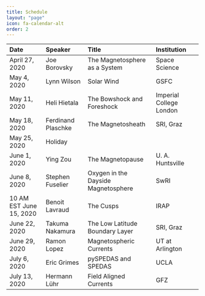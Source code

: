 ```yaml
---
title: Schedule
layout: "page"
icon: fa-calendar-alt
order: 2
---
```


| Date |Speaker | Title | Institution |
|:-----|:-------|:------|:------------|
| April 27, 2020 | Joe Borovsky | The Magnetosphere as a System | Space Science |
| May 4, 2020 | Lynn Wilson | Solar Wind | GSFC |
| May 11, 2020 | Heli Hietala  | The Bowshock and Foreshock | Imperial College London |
| May 18, 2020 | Ferdinand Plaschke | The Magnetosheath | SRI, Graz |
| May 25, 2020 | Holiday |  |  |
| June 1, 2020 | Ying Zou | The Magnetopause | U. A. Huntsville |
| June 8, 2020 | Stephen Fuselier | Oxygen in the Dayside Magnetosphere | SwRI |
| 10 AM EST June 15, 2020 | Benoit Lavraud | The Cusps | IRAP |
| June 22, 2020 | Takuma   Nakamura | The Low Latitude Boundary Layer | SRI, Graz |
| June 29, 2020 | Ramon Lopez | Magnetospheric Currents | UT at Arlington |
| July 6, 2020 | Eric Grimes | pySPEDAS and SPEDAS | UCLA |
| July 13, 2020 | Hermann Lühr | Field Aligned Currents | GFZ |

